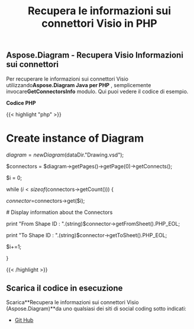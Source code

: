 ﻿---
title: Recupera le informazioni sui connettori Visio in PHP
type: docs
weight: 50
url: /it/java/retrieve-visio-connectors-information-in-php/
---
## **Aspose.Diagram - Recupera Visio Informazioni sui connettori**
 Per recuperare le informazioni sui connettori Visio utilizzando**Aspose.Diagram Java per PHP** , semplicemente invocare**GetConnectorsInfo** modulo. Qui puoi vedere il codice di esempio.

**Codice PHP**

{{< highlight "php" >}}

 # Create instance of Diagram

$diagram = new Diagram($dataDir."Drawing.vsd");

$connectors = $diagram->getPages()->getPage(0)->getConnects();

$i = 0;

while ($i<sizeof($connectors->getCount())) {

$connector =$connectors->get($i);

\# Display information about the Connectors

print "From Shape ID : ".(string)$connector->getFromSheet().PHP_EOL;

print "To Shape ID : ".(string)$connector->getToSheet().PHP_EOL;

$i+=1;

}

{{< /highlight >}}
## **Scarica il codice in esecuzione**
 Scarica**Recupera le informazioni sui connettori Visio (Aspose.Diagram)**da uno qualsiasi dei siti di social coding sotto indicati:

- [Git Hub](https://github.com/asposediagram/Aspose.Diagram-for-Java/blob/master/Plugins/Aspose_Diagram_Java_for_PHP/src/aspose/diagram/WorkingwithDiagrams/GetConnectorsInfo.php)
